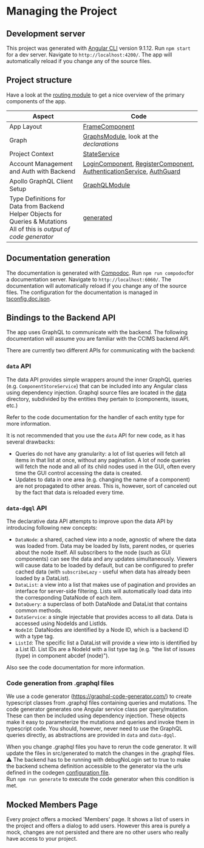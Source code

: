 # Managing the Project

## Development server
This project was generated with [Angular CLI](https://github.com/angular/angular-cli) version 9.1.12.
Run `npm start` for a dev server. Navigate to `http://localhost:4200/`. The app will automatically reload if you change any of the source files.

## Project structure
Have a look at the [routing module](src/app/app-routing.module.ts) to get a nice overview
of the primary components of the app.

| Aspect | Code |
| --- | --- |
| App Layout | [FrameComponent](src/app/frame/frame.component.ts) |
| Graph | [GraphsModule](src/app/graphs/graphs.module.ts), look at the *declarations* |
| Project Context | [StateService](src/app/state.service.ts)
| Account Management and Auth with Backend | [LoginComponent](src/app/login/login.component.ts), [RegisterComponent](src/app/login/register.component.ts), [AuthenticationService](src/app/auth/authentication.service.ts), [AuthGuard](src/app/auth/auth.guard.ts) |
| Apollo GraphQL Client Setup | [GraphQLModule](src/app/graphql.module.ts) |
| Type Definitions for Data from Backend <br /> Helper Objects for Queries & Mutations <br /> All of this is *output of code generator* | [generated](src/generated)

## Documentation generation
The documentation is generated with [Compodoc](https://github.com/compodoc/compodoc). Run `npm run compodoc`for a documentation server. Navigate to `http://localhost:6060/`. The documentation will automatically reload if you change any of the source files. The configuration for the documentation is managed in [tsconfig.doc.json](tsconfig.doc.json).

## Bindings to the Backend API
The app uses GraphQL to communicate with the backend.
The following documentation will assume you are familiar with the CCIMS backend API.

There are currently two different APIs for communicating with the backend:

### `data` API
The data API provides simple wrappers around the inner GraphQL queries
(e.g. `ComponentStoreService`) that can be included into any Angular class using dependency
injection.
Graphql source files are located in the [data](src/app/data) directory, subdivided by the entities
they pertain to (components, issues, etc.)

Refer to the code documentation for the handler of each entity type for more information.

It is not recommended that you use the `data` API for new code, as it has several drawbacks:

- Queries do not have any granularity: a lot of list queries will fetch all items in that list at
  once, without any pagination. A lot of node queries will fetch the node and all of its child nodes
  used in the GUI, often every time the GUI control accessing the data is created.
- Updates to data in one area (e.g. changing the name of a component) are not propagated to other
  areas. This is, however, sort of canceled out by the fact that data is reloaded every time.

### `data-dgql` API
The declarative data API attempts to improve upon the data API by introducing following new
concepts:

- `DataNode`: a shared, cached view into a node, agnostic of where the data was loaded from.
  Data may be loaded by lists, parent nodes, or queries about the node itself.
  All subscribers to the node (such as GUI components) can see the data and any updates
  simultaneously.
  Viewers will cause data to be loaded by default, but can be configured to prefer cached data
  (with `subscribeLazy` - useful when data has already been loaded by a DataList).
- `DataList`: a view into a list that makes use of pagination and provides an interface for
  server-side filtering.
  Lists will automatically load data into the corresponding DataNode of each item.
- `DataQuery`: a superclass of both DataNode and DataList that contains common methods.
- `DataService`: a single injectable that provides access to all data.
  Data is accessed using NodeIds and ListIds.
- `NodeId`: DataNodes are identified by a Node ID, which is a backend ID with a type tag.
- `ListId`: The specific list a DataList will provide a view into is identified by a List ID.
  List IDs are a NodeId with a list type tag
  (e.g. "the list of issues (type) in component abcdef (node)").

Also see the code documentation for more information.

### Code generation from .graphql files
We use a code generator (<https://graphql-code-generator.com/>) to create typescript classes from
.graphql files containing queries and mutations. The code generator generates one Angular service
class per query/mutation. These can then be included using dependency injection. These objects make
it easy to parameterize the mutations and queries and invoke them in typescript code.
You should, however, never need to use the GraphQL queries directly, as abstractions are provided in
`data` and `data-dgql`.

When you change .graphql files you have to rerun the code generator.
It will update the files in src/generated to match the changes in the .graphql files.
:warning: The backend has to be running with debugNoLogin set to true to make the backend schema
definition accessible to the generator via the urls defined in the codegen [configuration file](codegen.yml).  
Run `npm run generate` to execute the code generator when this condition is met.

## Mocked Members Page
Every project offers a mocked 'Members' page. It shows a list of users in the project and
offers a dialog to add users. However this area is purely a mock, changes are not persisted
and there are no other users who really have access to your project.
